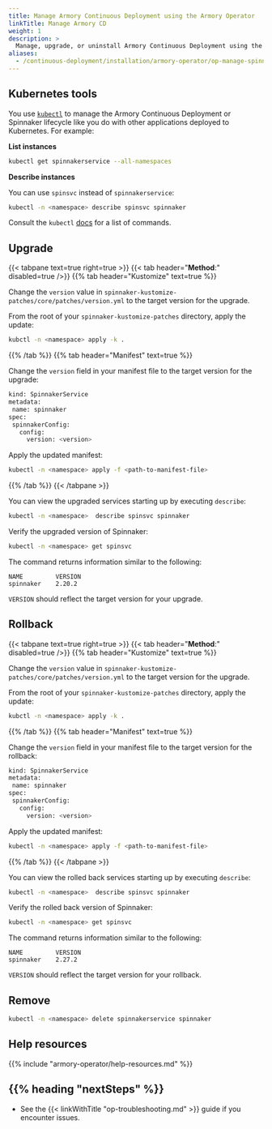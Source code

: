 ```yaml
---
title: Manage Armory Continuous Deployment using the Armory Operator
linkTitle: Manage Armory CD
weight: 1
description: >
  Manage, upgrade, or uninstall Armory Continuous Deployment using the Armory Operator.
aliases:
  - /continuous-deployment/installation/armory-operator/op-manage-spinnaker.md  
---
```


## Kubernetes tools

You use [`kubectl`](https://kubernetes.io/docs/reference/kubectl/) to manage the Armory Continuous Deployment or Spinnaker lifecycle like you do with other applications deployed to Kubernetes. For example:

**List instances**

```bash
kubectl get spinnakerservice --all-namespaces
```

**Describe instances**

You can use `spinsvc` instead of `spinnakerservice`:

```bash
kubectl -n <namespace> describe spinsvc spinnaker
```

Consult the `kubectl` [docs](https://kubernetes.io/docs/reference/kubectl/) for a list of commands.

## Upgrade 

{{< tabpane text=true right=true >}}
{{< tab header="**Method**:" disabled=true />}}
{{% tab header="Kustomize" text=true %}}

Change the `version` value in `spinnaker-kustomize-patches/core/patches/version.yml` to the target version for the upgrade.

From the root of your `spinnaker-kustomize-patches` directory, apply the update:

```bash
kubctl -n <namespace> apply -k .
```

{{% /tab %}}
{{% tab header="Manifest" text=true %}}

Change the `version` field in your manifest file to the target version for the upgrade:

```bash
kind: SpinnakerService
metadata:
 name: spinnaker
spec:
 spinnakerConfig:
   config:
     version: <version>
```

Apply the updated manifest:

```bash
kubectl -n <namespace> apply -f <path-to-manifest-file>
```

{{% /tab %}}
{{< /tabpane >}}

You can view the upgraded services starting up by executing `describe`:

```bash
kubectl -n <namespace>  describe spinsvc spinnaker
```

Verify the upgraded version of Spinnaker:

```bash
kubectl -n <namespace> get spinsvc
```

The command returns information similar to the following:

```
NAME         VERSION
spinnaker    2.20.2
```

`VERSION` should reflect the target version for your upgrade.

## Rollback
{{< tabpane text=true right=true >}}
{{< tab header="**Method**:" disabled=true />}}
{{% tab header="Kustomize" text=true %}}

Change the `version` value in `spinnaker-kustomize-patches/core/patches/version.yml` to the target version for the upgrade.

From the root of your `spinnaker-kustomize-patches` directory, apply the update:

```bash
kubctl -n <namespace> apply -k .
```

{{% /tab %}}
{{% tab header="Manifest" text=true %}}

Change the `version` field in your manifest file to the target version for the rollback:

```bash
kind: SpinnakerService
metadata:
 name: spinnaker
spec:
 spinnakerConfig:
   config:
     version: <version>
```

Apply the updated manifest:

```bash
kubectl -n <namespace> apply -f <path-to-manifest-file>
```

{{% /tab %}}
{{< /tabpane >}}

You can view the rolled back services starting up by executing `describe`:

```bash
kubectl -n <namespace>  describe spinsvc spinnaker
```

Verify the rolled back version of Spinnaker:

```bash
kubectl -n <namespace> get spinsvc
```

The command returns information similar to the following:

```
NAME         VERSION
spinnaker    2.27.2
```

`VERSION` should reflect the target version for your rollback.


## Remove

```bash
kubectl -n <namespace> delete spinnakerservice spinnaker
```



## Help resources

{{% include "armory-operator/help-resources.md" %}}

## {{% heading "nextSteps" %}}

* See the {{< linkWithTitle "op-troubleshooting.md" >}} guide if you encounter issues.

